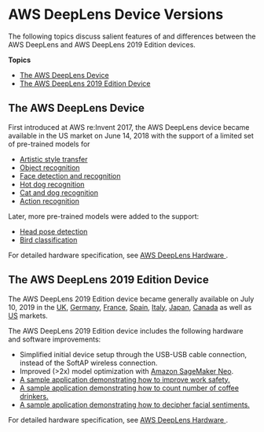 # AWS DeepLens Device Versions<a name="deeplens-versions"></a>

The following topics discuss salient features of and differences between the AWS DeepLens and AWS DeepLens 2019 Edition devices\.

**Topics**
+ [The AWS DeepLens Device](#deeplens-versions-v1)
+ [The AWS DeepLens 2019 Edition Device](#deeplens-versions-v1.1)

## The AWS DeepLens Device<a name="deeplens-versions-v1"></a>

First introduced at AWS re:Invent 2017, the AWS DeepLens device became available in the US market on June 14, 2018 with the support of a limited set of pre\-trained models for 
+ [Artistic style transfer](deeplens-templated-projects-overview.md#artistic-style-transfer)
+ [Object recognition](deeplens-templated-projects-overview.md#object-recognition)
+ [Face detection and recognition](deeplens-templated-projects-overview.md#face-detection-recognition)
+ [Hot dog recognition](deeplens-templated-projects-overview.md#hot-dog-not-hot-dog)
+ [Cat and dog recognition](deeplens-templated-projects-overview.md#cat-or-dog)
+ [Action recognition](deeplens-templated-projects-overview.md#action-recognition)

Later, more pre\-trained models were added to the support:
+ [Head pose detection](deeplens-templated-projects-overview.md#head-pose-detection)
+ [Bird classification](deeplens-templated-projects-overview.md#bird-classification)

For detailed hardware specification, see [AWS DeepLens Hardware ](deeplens-hardware.md)\.

## The AWS DeepLens 2019 Edition Device<a name="deeplens-versions-v1.1"></a>

The AWS DeepLens 2019 Edition device became generally available on July 10, 2019 in the [UK](https://www.amazon.co.uk/dp/B07KYLSRZM), [Germany](https://www.amazon.de/dp/B07KYKY2K7), [France](https://www.amazon.fr/dp/B07KYKY2K7), [Spain](https://www.amazon.es/dp/B07KYKY2K7), [Italy](https://www.amazon.it/dp/B07KYKY2K7), [Japan](https://www.amazon.co.jp/dp/B07KYM74RJ), [Canada](https://www.amazon.ca/dp/B07JLSHR23) as well as [US](https://www.amazon.com/dp/B07JLSHR23) markets\.

The AWS DeepLens 2019 Edition device includes the following hardware and software improvements: 
+ Simplified initial device setup through the USB\-USB cable connection, instead of the SoftAP wireless connection\.
+ Improved \(>2x\) model optimization with [Amazon SageMaker Neo](https://aws.amazon.com/sagemaker/neo/)\.
+ [A sample application demonstrating how to improve work safety\.](https://github.com/aws-samples/aws-deeplens-worker-safety-project)
+ [A sample application demonstrating how to count number of coffee drinkers\.](https://github.com/aws-samples/aws-deeplens-coffee-leaderboard)
+ [A sample application demonstrating how to decipher facial sentiments\.](https://github.com/darwaishx/Deep-Learning-With-Deep-Lens/tree/master/3-SentimentAnalysis)

For detailed hardware specification, see [AWS DeepLens Hardware ](deeplens-hardware.md)\.